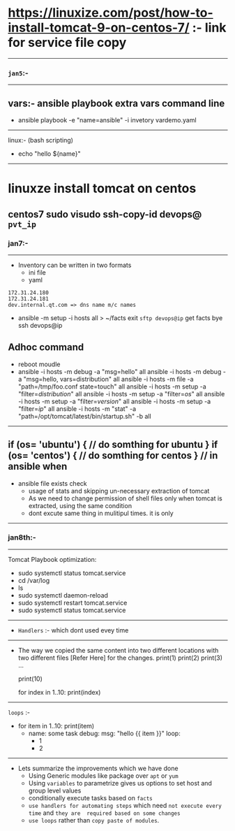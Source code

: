 # https://linuxize.com/post/how-to-install-tomcat-9-on-centos-7/ :- link for service file copy
------------------------------------------------
### `jan5`:-
---------------------------------------------------
vars:-
ansible playbook extra vars command line
---
  * ansible playbook -e "name=ansible" -i invetory vardemo.yaml
--- 
linux:- (bash scripting)
  * echo "hello ${name}"  
--- 
# linuxze install tomcat on centos
centos7 
sudo visudo 
ssh-copy-id devops@ `pvt_ip`
------------------------------------------------
### jan7:-
------------------------------------------------
* Inventory can be written in two formats
  * ini file
  * yaml
```
172.31.24.180
172.31.24.181
dev.internal.qt.com => dns name m/c names
``` 
  * ansible -m setup -i hosts all > ~/facts
    exit
    `sftp devops@ip`
    get facts
    bye
    ssh devops@ip

Adhoc command
-------------
* reboot moudle
*  ansible -i hosts -m debug -a "msg=hello" all
   ansible -i hosts -m debug -a "msg=hello, vars=distribution" all
   ansible -i hosts -m file -a "path=/tmp/foo.conf state=touch" all
   ansible -i hosts -m setup -a "filter=*distribution*" all
   ansible -i hosts -m setup -a "filter=*_os_*" all
   ansible -i hosts -m setup -a "filter=*version*" all
   ansible -i hosts -m setup -a "filter=*ip*" all
   ansible -i hosts -m "stat" -a "path=/opt/tomcat/latest/bin/startup.sh" -b all
--------------
if (os= 'ubuntu') {
   // do somthing for ubuntu
}
if (os= 'centos') {
    // do somthing for centos
} 
// in ansible when  
------------------
* ansible file exists check
  * usage of stats and skipping un-necessary extraction of tomcat
  * As we need to change permission of shell files only when tomcat is  extracted,   using the same condition
  * dont excute same thing in mulitipul times. it is only 
----------------------------------------------------------
### jan8th:-
-------------
Tomcat Playbook optimization:
  * sudo systemctl status tomcat.service
  * cd /var/log
  * ls 
  * sudo systemctl daemon-reload 
  * sudo systemctl restart tomcat.service 
  * sudo systemctl status tomcat.service
-----------------
* `Handlers` :- which dont used evey time
------------------
* The way we copied the same content into two different locations with two different files [Refer Here] for the changes.
  print(1)
  print(2)
  print(3)
  ...
  
  print(10)

  for index in 1..10:
    print(index)
--------------------
`loops` :- 
* for item in 1..10:
      print(item)
  - name: some task 
    debug: 
      msg: "hello {{ item }}"
    loop: 
      - 1
      - 2  
------------------------ 
* Lets summarize the improvements which we have done
  * Using Generic modules like package over `apt` or `yum`
  * Using `variables` to parametrize gives us options to set host and group level values
  * conditionally execute tasks based on `facts`
  * `use handlers for automating steps` which need `not execute every time` and `they are  required based on some changes`
  * `use loops` rather than `copy paste of modules`. 

